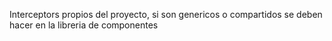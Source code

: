 Interceptors propios del proyecto, si son genericos o compartidos se deben hacer en la libreria de componentes

